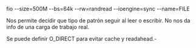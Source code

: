 fio --size=500M --bs=64k --rw=randread --ioengine=sync  --name=FILE

Nos permite decidir que tipo de patrón seguir al leer o escribir.
No nos da info de una carga de trabajo real.

Se puede definir O_DIRECT para evitar cache y readahead.-
